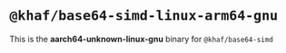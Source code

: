 # `@khaf/base64-simd-linux-arm64-gnu`

This is the **aarch64-unknown-linux-gnu** binary for `@khaf/base64-simd`
